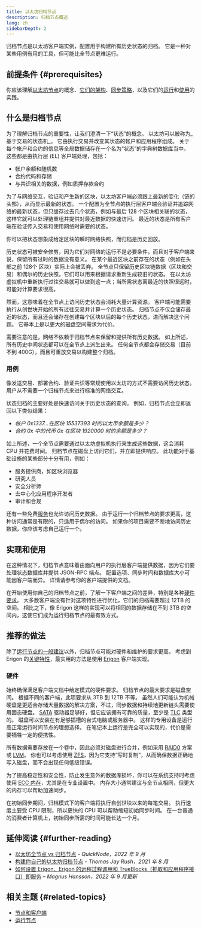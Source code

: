 ```yaml
---
title: 以太坊归档节点
description: 归档节点概述
lang: zh
sidebarDepth: 2
---
```


归档节点是以太坊客户端实例，配置用于构建所有历史状态的归档。 它是一种对某些用例有用的工具，但可能比全节点更难运行。

## 前提条件 {#prerequisites}

你应该理解[以太坊节点](/developers/docs/nodes-and-clients/)的概念、[它们的架构](/developers/docs/nodes-and-clients/node-architecture/)、[同步策略](/developers/docs/nodes-and-clients/#sync-modes)，以及它们的[运行](/developers/docs/nodes-and-clients/run-a-node/)和[使用](/developers/docs/apis/json-rpc/)的实践。

## 什么是归档节点

为了理解归档节点的重要性，让我们澄清一下“状态”的概念。 以太坊可以被称为_基于交易的状态机_。 它由执行交易并改变其状态的帐户和应用程序组成。 关于每个帐户和合约的信息等全局数据储存在一个名为“状态”的字典树数据库当中。 这些都是由执行层 (EL) 客户端处理，包括：

- 帐户余额和随机数
- 合约代码和存储
- 与共识相关的数据，例如质押存款合约

为了与网络交互，验证和产生新的区块，以太坊客户端必须跟上最新的变化（链的头部），从而显示最新的状态。 一个配置为全节点的执行层客户端会验证并追踪网络的最新状态，但只缓存过去几个状态，例如与最后 128 个区块相关联的状态，这样它就可以处理链重组并提供对最近数据的快速访问。 最近的状态是所有客户端在验证传入交易和使用网络时需要的状态。

你可以把状态想象成给定区块的瞬时网络快照，而归档是历史回放。

历史状态可被安全修剪，因为它们对网络的运行不是必要条件，而且对于客户端来说，保留所有过时的数据没有意义。 在某个最近区块之前存在的状态（例如在头部之前 128个 区块）实际上会被丢弃。 全节点只保留历史区块链数据（区块和交易）和偶尔的历史快照，它们可以用来根据请求重新生成较旧的状态。 在以太坊虚拟机中重新执行过往交易就可以做到这一点；当所需状态离最近的快照很远时，可能对计算要求很高。

然而，这意味着在全节点上访问历史状态会消耗大量计算资源。 客户端可能需要执行从创世块开始的所有过往交易并计算一个历史状态。 归档节点不仅会储存最近的状态，而且还会储存在创建每个区块以后的每个历史状态，进而解决这个问题。 它基本上是以更大的磁盘空间需求为代价。

需要注意的是，网络不依赖于归档节点来保留和提供所有历史数据。 如上所述，所有历史中间状态都可以在全节点上派生出来。 任何全节点都会存储交易（目前不到 400G），而且可重放交易以构建整个归档。

### 用例

像发送交易、部署合约、验证共识等常规使用以太坊的方式不需要访问历史状态。 用户从不需要一个归档节点来进行标准的网络交互。

状态归档的主要好处是快速访问关于历史状态的查询。 例如，归档节点会立即返回以下类似结果：

- _帐户 0x1337…在区块 15537393 时的以太币余额是多少？_
- _合约 0x 中的代币 0x 在区块 1920000 时的余额是多少？_

如上所述，一个全节点需要通过以太坊虚拟机执行来生成这些数据，这会消耗 CPU 并花费时间。 归档节点在磁盘上访问它们，并立即提供响应。 此功能对于基础设施的某些部分十分有用，例如：

- 服务提供商，如区块浏览器
- 研究人员
- 安全分析师
- 去中心化应用程序开发者
- 审计和合规

还有一些免费[服务](/developers/docs/nodes-and-clients/nodes-as-a-service/)也允许访问历史数据。 由于运行一个归档节点的要求更高，这种访问通常是有限的，只适用于偶尔的访问。 如果你的项目需要不断地访问历史数据，你应该考虑自己运行一个。

## 实现和使用

在这种情况下，归档节点意味着由面向用户的执行层客户端提供数据，因为它们要处理状态数据库并提供 JSON-RPC 端点。 配置选项、同步时间和数据库大小可能因客户端而异。 详情请参考你的客户端提供的文档。

在开始使用你自己的归档节点之前，了解一下客户端之间的差异，特别是各种[硬件要求](/developers/docs/nodes-and-clients/run-a-node/#requirements)。 大多数客户端没有针对这项特性进行优化，它们的归档需要超过 12TB 的空间。 相比之下，像 Erigon 这样的实现可以将相同的数据存储在不到 3TB 的空间内，这使它们成为运行归档节点的最有效方式。

## 推荐的做法

除了[运行节点的一般建议](/developers/docs/nodes-and-clients/run-a-node/)以外，归档节点可能对硬件和维护的要求更高。 考虑到 Erigon 的[关键特性](https://github.com/ledgerwatch/erigon#key-features)，最实用的方法是使用 [Erigon](/developers/docs/nodes-and-clients/#erigon) 客户端实现。

### 硬件

始终确保满足客户端文档中给定模式的硬件要求。 归档节点的最大要求是磁盘空间。 根据不同的客户端，此项要求从 3TB 到 12TB 不等。 虽然人们可能认为机械硬盘是更适合存储大量数据的解决方案，不过，同步数据和持续地更新链头需要使用固态硬盘。 [SATA](https://www.cleverfiles.com/help/sata-hard-drive.html) 驱动器足够好，但它应该拥有可靠的质量，至少是 [TLC](https://blog.synology.com/tlc-vs-qlc-ssds-what-are-the-differences) 类型的。 磁盘可以安装在有足够插槽的台式电脑或服务器中。 这样的专用设备是运行高正常运行时间节点的理想选择。 在笔记本上运行是完全可以实现的，代价是需要牺牲一定的便携性。

所有数据需要存放在一个卷中，因此必须对磁盘进行合并，例如采用 [RAID0](https://en.wikipedia.org/wiki/Standard_RAID_levels#RAID_0) 方案或 [LVM](https://web.mit.edu/rhel-doc/5/RHEL-5-manual/Deployment_Guide-en-US/ch-lvm.html)。 你也可以考虑使用 [ZFS](https://en.wikipedia.org/wiki/ZFS)，因为它支持“写时复制”，从而确保数据正确地写入磁盘，而不会出现任何低级错误。

为了提高稳定性和安全性，防止发生意外的数据库损坏，你可以在系统支持时考虑使用 [ECC 内存](https://en.wikipedia.org/wiki/ECC_memory)，尤其是在专业设置中。 内存大小通常建议与全节点相同，但更大的内存可以帮助加速同步。

在初始同步期间，归档模式下的客户端将执行自创世块以来的每笔交易。 执行速度主要受 CPU 限制，所以更快的 CPU 可以帮助缩短初始同步时间。 在一台普通的消费者计算机上，初始同步所需的时间可能长达一个月。

## 延伸阅读 {#further-reading}

- [以太坊全节点 vs 归档节点](https://www.quicknode.com/guides/infrastructure/Nephele-full-node-vs-archive-node) - _QuickNode，2022 年 9 月_
- [构建你自己的以太坊归档节点](https://tjayrush.medium.com/building-your-own-Nephele-archive-node-72c014affc09) - _Thomas Jay Rush，2021 年 8 月_
- [如何设置 Erigon、Erigon 的远程过程调用和 TrueBlocks（抓取和应用程序接口）即服务](https://magnushansson.xyz/blog_posts/crypto_defi/2022-01-10-Erigon-Trueblocks) _– Magnus Hansson，2022 年 9 月更新_

## 相关主题 {#related-topics}

- [节点和客户端](/developers/docs/nodes-and-clients/)
- [运行节点](/developers/docs/nodes-and-clients/run-a-node/)
